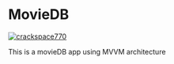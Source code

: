 # MovieDB

[![crackspace770](https://circleci.com/gh/crackspace770/moviedb-2.0.svg?style=svg)](https://circleci.com/gh/crackspace770/moviedb-2.0)

This is a movieDB app using MVVM architecture
